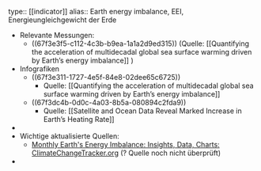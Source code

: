 type:: [[indicator]]
alias:: Earth energy imbalance, EEI, Energieungleichgewicht der Erde

- Relevante Messungen:
	- ((67f3e3f5-c112-4c3b-b9ea-1a1a2d9ed315)) (Quelle: [[Quantifying the acceleration of multidecadal global sea surface warming driven by Earth’s energy imbalance]] )
- Infografiken
	- ((67f3e311-1727-4e5f-84e8-02dee65c6725))
		- Quelle: [[Quantifying the acceleration of multidecadal global sea surface warming driven by Earth’s energy imbalance]]
	- ((67f3dc4b-0d0c-4a03-8b5a-080894c2fda9))
		- Quelle: [[Satellite and Ocean Data Reveal Marked Increase in Earth’s Heating Rate]]
-
- Wichtige aktualisierte Quellen:
	- [Monthly Earth's Energy Imbalance: Insights, Data, Charts: ClimateChangeTracker.org](https://climatechangetracker.org/global-warming/monthly-earths-energy-imbalance "Monthly Earth's Energy Imbalance: Insights, Data, Charts: ClimateChangeTracker.org") (? Quelle noch nicht überprüft)
-